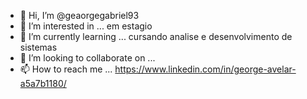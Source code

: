 - 👋 Hi, I’m @geaorgegabriel93
- 👀 I’m interested in ... em  estagio
- 🌱 I’m currently learning ...  cursando analise e desenvolvimento de sistemas
- 💞️ I’m looking to collaborate on ...
- 📫 How to reach me ... https://www.linkedin.com/in/george-avelar-a5a7b1180/
